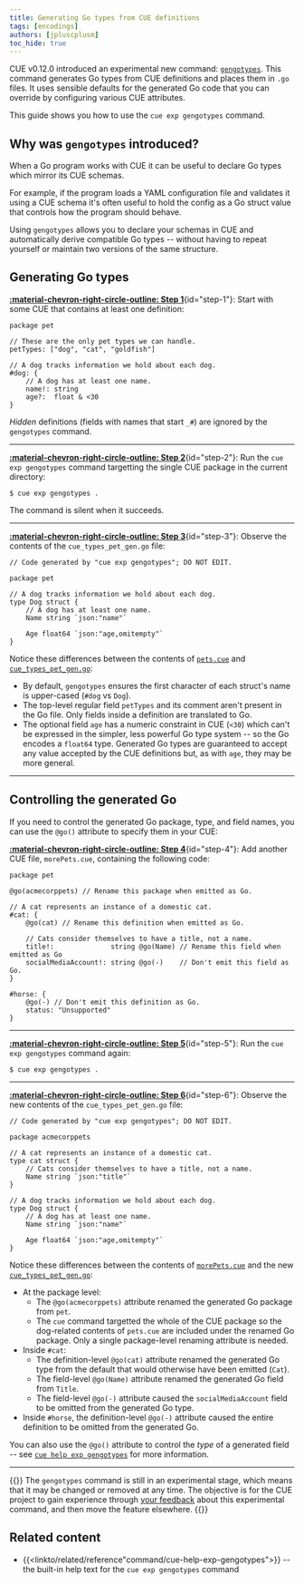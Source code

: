 ```yaml
---
title: Generating Go types from CUE definitions
tags: [encodings]
authors: [jpluscplusm]
toc_hide: true
---
```


CUE v0.12.0 introduced an experimental new command:
[`gengotypes`]({{<relref"docs/reference/command/cue-help-exp-gengotypes">}}).
This command generates Go types from CUE definitions and places them in `.go`
files. It uses sensible defaults for the generated Go code that you can
override by configuring various CUE attributes.

This guide shows you how to use the `cue exp gengotypes` command.

<!--more-->

## Why was `gengotypes` introduced?

When a Go program works with CUE it can be useful to declare Go types which
mirror its CUE schemas.

For example, if the program loads a YAML configuration file and validates it
using a CUE schema it's often useful to hold the config as a Go struct value
that controls how the program should behave.

Using `gengotypes` allows you to declare your schemas in CUE and automatically
derive compatible Go types -- without having to repeat yourself or maintain two
versions of the same structure.

## Generating Go types

[**:material-chevron-right-circle-outline: Step 1**](#step-1){id="step-1"}: Start with some CUE that contains at least one definition:
```` { .cue title="pets.cue" }
package pet

// These are the only pet types we can handle.
petTypes: ["dog", "cat", "goldfish"]

// A dog tracks information we hold about each dog.
#dog: {
	// A dog has at least one name.
	name!: string
	age?:  float & <30
}
````

*Hidden* definitions (fields with names that start `_#`) are ignored by the
`gengotypes` command.

---


[**:material-chevron-right-circle-outline: Step 2**](#step-2){id="step-2"}: Run the `cue exp gengotypes` command targetting the single CUE package in the
current directory:

```` { .text title="TERMINAL" data-copy="cue exp gengotypes ." }
$ cue exp gengotypes .
````
The command is silent when it succeeds.

---


[**:material-chevron-right-circle-outline: Step 3**](#step-3){id="step-3"}: Observe the contents of the `cue_types_pet_gen.go` file:

```` { .go title="cue_types_pet_gen.go" }
// Code generated by "cue exp gengotypes"; DO NOT EDIT.

package pet

// A dog tracks information we hold about each dog.
type Dog struct {
	// A dog has at least one name.
	Name string `json:"name"`

	Age float64 `json:"age,omitempty"`
}
````

Notice these differences between the contents of
[`pets.cue`](#step-1)
and
[`cue_types_pet_gen.go`](#step-3):

- By default, `gengotypes` ensures the first character of each struct's name is
  upper-cased (`#dog` vs `Dog`).
- The top-level regular field `petTypes` and its comment aren't present in the
  Go file. Only fields inside a definition are translated to Go.
- The optional field `age` has a numeric constraint in CUE (`<30`) which can't
  be expressed in the simpler, less powerful Go type system -- so the Go
  encodes a `float64` type. Generated Go types are guaranteed to accept any
  value accepted by the CUE definitions but, as with `age`, they may be more
  general.

---


## Controlling the generated Go

If you need to control the generated Go package, type, and field names, you can
use the `@go()` attribute to specify them in your CUE:

[**:material-chevron-right-circle-outline: Step 4**](#step-4){id="step-4"}: Add another CUE file, `morePets.cue`, containing the following code:
```` { .cue title="morePets.cue" }
package pet

@go(acmecorppets) // Rename this package when emitted as Go.

// A cat represents an instance of a domestic cat.
#cat: {
	@go(cat) // Rename this definition when emitted as Go.

	// Cats consider themselves to have a title, not a name.
	title!:              string @go(Name) // Rename this field when emitted as Go
	socialMediaAccount!: string @go(-)    // Don't emit this field as Go.
}

#horse: {
	@go(-) // Don't emit this definition as Go.
	status: "Unsupported"
}
````

---


[**:material-chevron-right-circle-outline: Step 5**](#step-5){id="step-5"}: Run the `cue exp gengotypes` command again:

```` { .text title="TERMINAL" data-copy="cue exp gengotypes ." }
$ cue exp gengotypes .
````

---


[**:material-chevron-right-circle-outline: Step 6**](#step-6){id="step-6"}: Observe the new contents of the `cue_types_pet_gen.go` file:
```` { .go title="cue_types_pet_gen.go" }
// Code generated by "cue exp gengotypes"; DO NOT EDIT.

package acmecorppets

// A cat represents an instance of a domestic cat.
type cat struct {
	// Cats consider themselves to have a title, not a name.
	Name string `json:"title"`
}

// A dog tracks information we hold about each dog.
type Dog struct {
	// A dog has at least one name.
	Name string `json:"name"`

	Age float64 `json:"age,omitempty"`
}
````
Notice these differences between the contents of
[`morePets.cue`](#step-4)
and the new
[`cue_types_pet_gen.go`](#step-6):

- At the package level:
  - The `@go(acmecorppets)` attribute renamed the generated Go package from
    `pet`.
  - The `cue` command targetted the whole of the CUE package so the dog-related
    contents of `pets.cue` are included under the renamed Go package.
    Only a single package-level renaming attribute is needed.
- Inside `#cat`:
  - The definition-level `@go(cat)` attribute renamed the generated
    Go type from the default that would otherwise have been emitted (`Cat`).
  - The field-level `@go(Name)` attribute renamed the generated Go field from
    `Title`.
  - The field-level `@go(-)` attribute caused the `socialMediaAccount` field to
    be omitted from the generated Go type.
- Inside `#horse`, the definition-level `@go(-)` attribute caused the entire
  definition to be omitted from the generated Go.

You can also use the `@go()` attribute to control the *type* of a generated
field -- see
[`cue help exp gengotypes`]({{<relref"docs/reference/command/cue-help-exp-gengotypes">}})
for more information.

---


{{<warning>}}
The `gengotypes` command is still in an experimental stage, which means that it
may be changed or removed at any time. The objective is for the CUE project to
gain experience through [your feedback](/community) about this
experimental command, and then move the feature elsewhere.
{{</warning>}}

## Related content

- {{<linkto/related/reference"command/cue-help-exp-gengotypes">}} --
  the built-in help text for the `cue exp gengotypes` command
